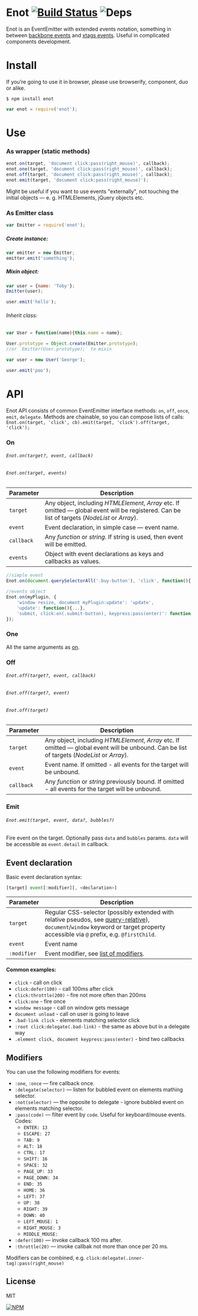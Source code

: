# Enot [![Build Status](https://travis-ci.org/dfcreative/enot.svg?branch=master)](https://travis-ci.org/dfcreative/enot) ![Deps](https://david-dm.org/dfcreative/enot.svg)

Enot is an EventEmitter with extended <em>e</em>vents <em>not</em>ation, something in between [backbone events](http://backbonejs.org/#View-delegateEvents) and [xtags events](http://www.x-tags.org/docs#pseudos). Useful in complicated components development.


# Install

If you’re going to use it in browser, please use browserify, component, duo or alike.

`$ npm install enot`

```js
var enot = require('enot');
```

# Use

### As wrapper (static methods)

```js
enot.on(target, 'document click:pass(right_mouse)', callback);
enot.one(target, 'document click:pass(right_mouse)', callback);
enot.off(target, 'document click:pass(right_mouse)', callback);
enot.emit(target, 'document click:pass(right_mouse)');
```

Might be useful if you want to use events "externally", not touching the initial objects — e. g. HTMLElements, jQuery objects etc.


### As Emitter class

```js
var Emitter = require('enot');
```

##### Create instance:

```js
var emitter = new Emitter;
emitter.emit('something');
```

##### Mixin object:

```js
var user = {name: 'Toby'};
Emitter(user);

user.emit('hello');
```

###### Inherit class:

```js
var User = function(name){this.name = name};

User.prototype = Object.create(Emitter.prototype);
//or `Emitter(User.prototype);` to mixin

var user = new User('George');

user.emit('poo');
```


# API

Enot API consists of common EventEmitter interface methods: `on`, `off`, `once`, `emit`, `delegate`. Methods are chainable, so you can compose lists of calls: `Enot.on(target, 'click', cb).emit(target, 'click').off(target, 'click');`


### On

###### `Enot.on(target?, event, callback)`
###### `Enot.on(target, events)`

| Parameter | Description |
|----|----|
| `target` | Any object, including _HTMLElement_, _Array_ etc. If omitted — global event will be registered. Can be list of targets (_NodeList_ or _Array_). |
| `event` | Event declaration, in simple case — event name. |
| `callback` | Any _function_ or _string_. If string is used, then event will be emitted. |
| `events` | Object with event declarations as keys and callbacks as values. |

```js
//simple event
Enot.on(document.querySelectorAll('.buy-button'), 'click', function(){...});

//events object
Enot.on(myPlugin, {
	'window resize, document myPlugin:update': 'update',
	'update': function(){...},
	'submit, click:on(.submit-button), keypress:pass(enter)': function(){...}
});
```

### One

All the same arguments as [on](#on).


### Off

###### `Enot.off(target?, event, callback)`
###### `Enot.off(target?, event)`
###### `Enot.off(target)`

| Parameter | Description |
|----|----|
| `target` | Any object, including _HTMLElement_, _Array_ etc. If omitted — global event will be unbound. Can be list of targets (_NodeList_ or _Array_). |
| `event` | Event name. If omitted - all events for the target will be unbound. |
| `callback` | Any _function_ or _string_ previously bound. If omitted - all events for the target will be unbound. |


### Emit

###### `Enot.emit(target, event, data?, bubbles?)`

Fire event on the target. Optionally pass `data` and `bubbles` params. `data` will be accessible as `event.detail` in callback.



## Event declaration

Basic event declaration syntax:

```js
[target] event[:modifier][, <declaration>]
```

| Parameter | Description |
|----|----|
| `target` | Regular CSS-selector (possibly extended with relative pseudos, see [query-relative](http://github.io/dfcreative/query-relative)), `document`/`window` keyword or target property accessible via `@` prefix, e.g. `@firstChild`. |
| `event` | Event name |
| `:modifier` | Event modifier, see [list of modifiers](#modifiers). |


#### Common examples:

* `click` - call on click
* `click:defer(100)` - call 100ms after click
* `click:throttle(200)` - fire not more often than 200ms
* `click:one` - fire once
* `window message` - call on window gets message
* `document unload` - call on user is going to leave
* `.bad-link click` - elements matching selector click
* `:root click:delegate(.bad-link)` - the same as above but in a delegate way
* `.element click, document keypress:pass(enter)` - bind two callbacks
<!-- `keypress:pass(ctrl + alt + del)` - catch windows task manager call -->
<!-- `keypress:pass(/y/i) + keypress:pass(/e/i) + keypress:pass(/s/i)` - catch user’s consent. -->
<!-- `touch` - normalized crossbrowser gesture -->
<!-- `all` - call on any event -->


## Modifiers

You can use the following modifiers for events:

* `:one`, `:once` — fire callback once.
* `:delegate(selector)` — listen for bubbled event on elements mathing selector.
* `:not(selector)` — the opposite to delegate - ignore bubbled event on elements matching selector.
* `:pass(code)` — filter event by `code`. Useful for keyboard/mouse events. Codes:
	* `ENTER: 13`
	* `ESCAPE: 27`
	* `TAB: 9`
	* `ALT: 18`
	* `CTRL: 17`
	* `SHIFT: 16`
	* `SPACE: 32`
	* `PAGE_UP: 33`
	* `PAGE_DOWN: 34`
	* `END: 35`
	* `HOME: 36`
	* `LEFT: 37`
	* `UP: 38`
	* `RIGHT: 39`
	* `DOWN: 40`
	* `LEFT_MOUSE: 1`
	* `RIGHT_MOUSE: 3`
	* `MIDDLE_MOUSE: `
* `:defer(100)` — invoke callback 100 ms after.
* `:throttle(20)` — invoke callbak not more than once per 20 ms.

Modifiers can be combined, e.g. `click:delegate(.inner-tag):pass(right_mouse)`


## License

MIT


[![NPM](https://nodei.co/npm/enot.png?downloads=true&downloadRank=true&stars=true)](https://nodei.co/npm/enot/)